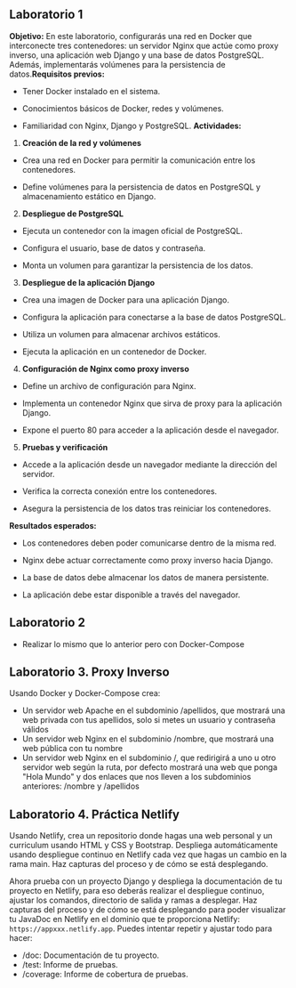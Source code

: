 ## Laboratorio 1

**Objetivo:** 
En este laboratorio, configurarás una red en Docker que interconecte tres contenedores: un servidor Nginx que actúe como proxy inverso, una aplicación web Django y una base de datos PostgreSQL. Además, implementarás volúmenes para la persistencia de datos.**Requisitos previos:**  
- Tener Docker instalado en el sistema.
 
- Conocimientos básicos de Docker, redes y volúmenes.
 
- Familiaridad con Nginx, Django y PostgreSQL.
**Actividades:**  
1. **Creación de la red y volúmenes**  
  - Crea una red en Docker para permitir la comunicación entre los contenedores.
 
  - Define volúmenes para la persistencia de datos en PostgreSQL y almacenamiento estático en Django.
 
2. **Despliegue de PostgreSQL**  
  - Ejecuta un contenedor con la imagen oficial de PostgreSQL.
 
  - Configura el usuario, base de datos y contraseña.
 
  - Monta un volumen para garantizar la persistencia de los datos.
 
3. **Despliegue de la aplicación Django**  
  - Crea una imagen de Docker para una aplicación Django.
 
  - Configura la aplicación para conectarse a la base de datos PostgreSQL.
 
  - Utiliza un volumen para almacenar archivos estáticos.
 
  - Ejecuta la aplicación en un contenedor de Docker.
 
4. **Configuración de Nginx como proxy inverso**  
  - Define un archivo de configuración para Nginx.
 
  - Implementa un contenedor Nginx que sirva de proxy para la aplicación Django.
 
  - Expone el puerto 80 para acceder a la aplicación desde el navegador.
 
5. **Pruebas y verificación**  
  - Accede a la aplicación desde un navegador mediante la dirección del servidor.
 
  - Verifica la correcta conexión entre los contenedores.
 
  - Asegura la persistencia de los datos tras reiniciar los contenedores.

**Resultados esperados:**  
- Los contenedores deben poder comunicarse dentro de la misma red.
 
- Nginx debe actuar correctamente como proxy inverso hacia Django.
 
- La base de datos debe almacenar los datos de manera persistente.
 
- La aplicación debe estar disponible a través del navegador.

## Laboratorio 2

- Realizar lo mismo que lo anterior pero con Docker-Compose



## Laboratorio 3. Proxy Inverso

Usando Docker y Docker-Compose crea:
- Un servidor web Apache en el subdominio /apellidos, que mostrará una web privada con tus apellidos, solo si metes un usuario y contraseña válidos
- Un servidor web Nginx en el subdominio /nombre, que mostrará una web pública con tu nombre
- Un servidor web Nginx en el subdominio /, que redirigirá a uno u otro servidor web según la ruta, por defecto mostrará una web que ponga "Hola Mundo" y dos enlaces que nos lleven a los subdominios anteriores: /nombre y /apellidos

## Laboratorio 4. Práctica Netlify

Usando Netlify, crea un repositorio donde hagas una web personal y un curriculum usando HTML y CSS y Bootstrap. Despliega automáticamente usando despliegue continuo en Netlify cada vez que hagas un cambio en la rama main. Haz capturas del proceso y de cómo se está desplegando. 

Ahora prueba con un proyecto Django y despliega la documentación de tu proyecto en Netlify, para eso deberás realizar el despliegue continuo, ajustar los comandos, directorio de salida y ramas a desplegar. Haz capturas del proceso y de cómo se está desplegando para poder visualizar tu JavaDoc en Netlify en el dominio que te proporciona Netlify: `https://appxxx.netlify.app`. Puedes intentar repetir y ajustar todo para hacer:
- /doc: Documentación de tu proyecto.
- /test: Informe de pruebas.
- /coverage: Informe de cobertura de pruebas.